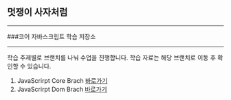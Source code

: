 ## 멋쟁이 사자처럼
---
###코어 자바스크립트 학습 저장소

---

학습 주제별로 브랜치를 나눠 수업을 진행합니다.
학습 자료는 해당 브랜치로 이동 후 확인할 수 있습니다.


1. JavaScrirpt Core Brach [바로가기](https://www.naver.com)
2. JavaScrirpt Dom Brach [바로가기](https://www.naver.com)
